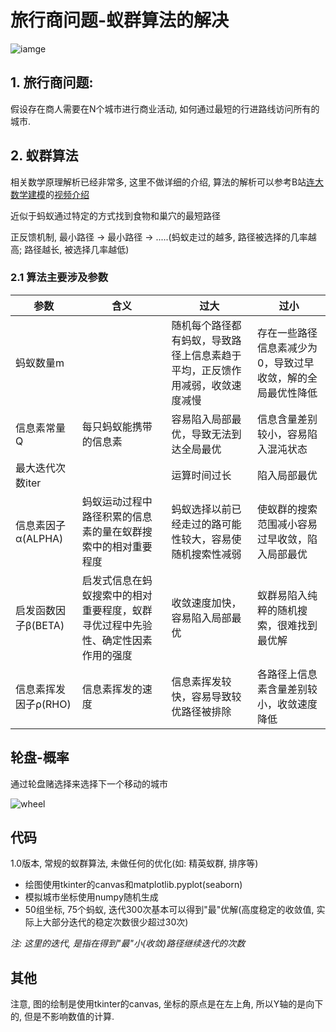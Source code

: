 # 旅行商问题-蚁群算法的解决

![iamge](https://p1.meituan.net/dpplatform/76eb1c5e29cee624404cf2ffbb7b6e5c135381.png)

## 1. 旅行商问题:
假设存在商人需要在N个城市进行商业活动, 如何通过最短的行进路线访问所有的城市.

## 2. 蚁群算法
相关数学原理解析已经非常多, 这里不做详细的介绍, 算法的解析可以参考B站[连大数学建模](https://space.bilibili.com/594668506)的[视频介绍](https://www.bilibili.com/video/BV1734y1s7h5)

近似于蚂蚁通过特定的方式找到食物和巢穴的最短路径

正反馈机制, 最小路径 -> 最小路径 -> .....(蚂蚁走过的越多, 路径被选择的几率越高; 路径越长, 被选择几率越低)

### 2.1 算法主要涉及参数

| 参数                 | 含义                                                         | 过大                                                         | 过小                                                        |
| -------------------- | ------------------------------------------------------------ | ------------------------------------------------------------ | ----------------------------------------------------------- |
| 蚂蚁数量m            |                                                              | 随机每个路径都有蚂蚁，导致路径上信息素趋于平均，正反馈作用减弱，收敛速度减慢 | 存在一些路径信息素减少为0，导致过早收敛，解的全局最优性降低 |
| 信息素常量Q          | 每只蚂蚁能携带的信息素                                       | 容易陷入局部最优，导致无法到达全局最优                       | 信息含量差别较小，容易陷入混沌状态                          |
| 最大迭代次数iter     |                                                              | 运算时间过长                                                 | 陷入局部最优                                                |
| 信息素因子α(ALPHA)   | 蚂蚁运动过程中路径积累的信息素的量在蚁群搜索中的相对重要程度 | 蚂蚁选择以前已经走过的路可能性较大，容易使随机搜索性减弱     | 使蚁群的搜索范围减小容易过早收敛，陷入局部最优              |
| 启发函数因子β(BETA)  | 启发式信息在蚂蚁搜索中的相对重要程度，蚁群寻优过程中先验性、确定性因素作用的强度 | 收敛速度加快，容易陷入局部最优                               | 蚁群易陷入纯粹的随机搜索，很难找到最优解                    |
| 信息素挥发因子ρ(RHO) | 信息素挥发的速度                                             | 信息素挥发较快，容易导致较优路径被排除                       | 各路径上信息素含量差别较小，收敛速度降低                    |

## 轮盘-概率

通过轮盘赌选择来选择下一个移动的城市

![wheel](https://p0.meituan.net/dpplatform/56f951bcf1e6f0ccd11b941233d23e7b219987.png)

## 代码

1.0版本, 常规的蚁群算法, 未做任何的优化(如: 精英蚁群, 排序等)

- 绘图使用tkinter的canvas和matplotlib.pyplot(seaborn)
- 模拟城市坐标使用numpy随机生成
- 50组坐标, 75个蚂蚁, 迭代300次基本可以得到"最"优解(高度稳定的收敛值, 实际上大部分迭代的稳定次数很少超过30次)

*注: 这里的迭代, 是指在得到"最"小(收敛)路径继续迭代的次数*

## 其他
注意, 图的绘制是使用tkinter的canvas, 坐标的原点是在左上角, 所以Y轴的是向下的, 但是不影响数值的计算.

